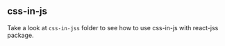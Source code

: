 ## css-in-js

Take a look at `css-in-jss` folder to see how to use css-in-js with react-jss package.
